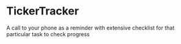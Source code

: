 # TickerTracker
A call to your phone as a reminder with extensive checklist for that particular task to check progress
